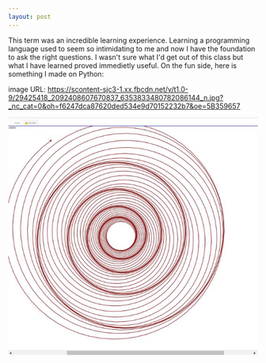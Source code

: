 ```yaml
---
layout: post
---
```


This term was an incredible learning experience. Learning a programming language used to seem so intimidating to me and now I have the foundation to ask the right questions. I wasn't sure what I'd get out of this class but what I have learned proved immedietly useful. On the fun side, here is something I made on Python:

image URL: 
https://scontent-sjc3-1.xx.fbcdn.net/v/t1.0-9/29425418_2092408607670837_6353833480782086144_n.jpg?_nc_cat=0&oh=f6247dca87620ded534e9d70152232b7&oe=5B359657


![Python III Image Sample](PY3image.jpg)
